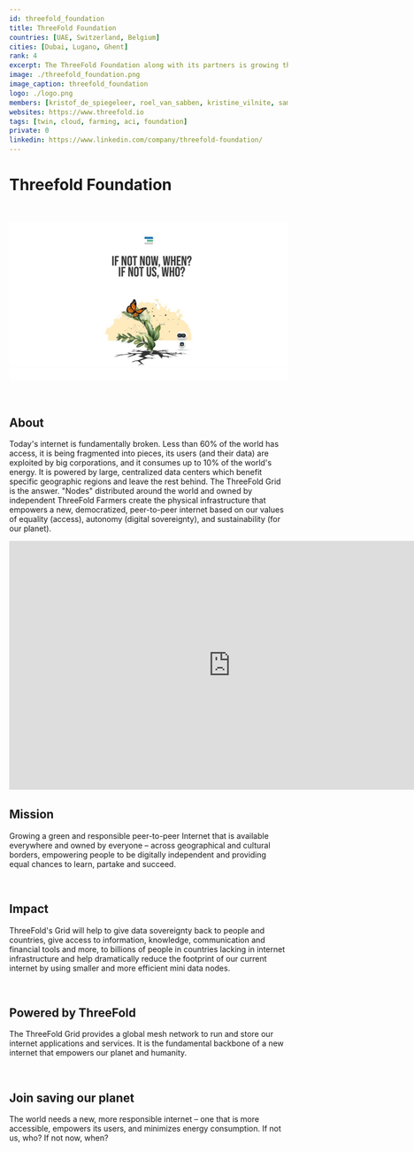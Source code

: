 ```yaml
---
id: threefold_foundation
title: ThreeFold Foundation
countries: [UAE, Switzerland, Belgium]
cities: [Dubai, Lugano, Ghent]
rank: 4
excerpt: The ThreeFold Foundation along with its partners is growing the ThreeFold Grid and a new peer-to-peer internet.
image: ./threefold_foundation.png
image_caption: threefold_foundation
logo: ./logo.png
members: [kristof_de_spiegeleer, roel_van_sabben, kristine_vilnite, sam_taggart, sacha_obegadoo, adnan_fatayerji, karoline_zizka, maximilian_rang]
websites: https://www.threefold.io
tags: [twin, cloud, farming, aci, foundation]
private: 0
linkedin: https://www.linkedin.com/company/threefold-foundation/
---
```


# Threefold Foundation

<br/>

![threefold_foundation](threefold_foundation2.png)

<br/>

## About

Today's internet is fundamentally broken. Less than 60% of the world has access, it is being fragmented into pieces, its users (and their data) are exploited by big corporations, and it consumes up to 10% of the world's energy. It is powered by large, centralized data centers which benefit specific geographic regions and leave the rest behind. The ThreeFold Grid is the answer. "Nodes" distributed around the world and owned by independent ThreeFold Farmers create the physical infrastructure that empowers a new, democratized, peer-to-peer internet based on our values of equality (access), autonomy (digital sovereignty), and sustainability (for our planet).

<iframe src="https://player.vimeo.com/video/412749710" width="800" height="450" frameborder="0" allow="autoplay; fullscreen" allowfullscreen></iframe>

<BR>


## Mission

Growing a green and responsible peer-to-peer Internet that is available everywhere and owned by everyone – across geographical and cultural borders, empowering people to be digitally independent and providing equal chances to learn, partake and succeed.

<br/>

## Impact

ThreeFold's Grid will help to give data sovereignty back to people and countries, give access to information, knowledge, communication and financial tools and more, to billions of people in countries lacking in internet infrastructure and help dramatically reduce the footprint of our current internet by using smaller and more efficient mini data nodes.

<br/>

## Powered by ThreeFold

The ThreeFold Grid provides a global mesh network to run and store our internet applications and services. It is the fundamental backbone of a new internet that empowers our planet and humanity.

<br/>

## Join saving our planet
 
The world needs a new, more responsible internet – one that is more accessible, empowers its users, and minimizes energy consumption. If not us, who? If not now, when?


<!-- ## Support this project

TF Foundation is included in ThreeFold’s [Token Distribution Event (TDE)](https://wiki.threefold.io/#/tdeoverview)</a> for the impact it brings to our planet, humanity and the ThreeFold Grid.
The ThreeFold Token (TFT) represents a unit of capacity on the new Internet and is created only when new capacity is added to the ThreeFold Grid.
Each project on the TDE benefits from TFT fund allocations. You can buy TFT's and support TF Foundation, and the growth of a new Conscious Internet. -->

<!-- ## TFGrid Solution

### Roadmap

- Q3 2020
  - Promotion Phase I
- Q3 2020
  - TF Grid Enhancements
- Q4 2020
  - TF Grid user interface
- Q1 2021
  - Promotion Phase II
 -->